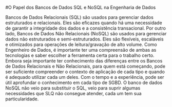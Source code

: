 #O Papel dos Bancos de Dados SQL e NoSQL na Engenharia de Dados

Bancos de Dados Relacionais (SQL) são usados para gerenciar dados estruturados e relacionais. Eles são eficazes quando há uma necessidade de garantir a integridade dos dados e a consistência transacional. Por outro lado, Bancos de Dados Não Relacionais (NoSQL) são usados para gerenciar dados não estruturados e semi-estruturados. Eles são flexíveis, escaláveis e otimizados para operações de leitura/gravação de alto volume. Como Engenheiro de Dados, é importante ter uma compreensão de ambas as tecnologias e saber escolher a ferramenta certa para o trabalho certo. Embora seja importante ter conhecimento das diferenças entre os Bancos de Dados Relacionais e Não Relacionais, para quem está começando, pode ser suficiente compreender o contexto de aplicação de cada tipo e quando é adequado utilizar cada um deles. Com o tempo e a experiência, pode ser útil aprofundar o conhecimento em cada tipo de SGBD. O banco de dados NoSQL não veio para substituir o SQL, veio para suprir algumas necessidades que SLQ não consegue atender, cada um tem sua particularidade.
